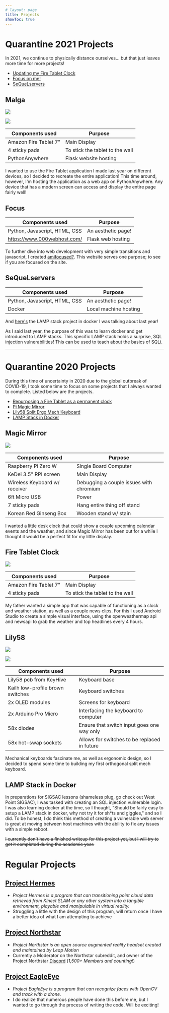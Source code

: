 ```yaml
---
# layout: page
title: Projects
showToc: true
---
```


# Quarantine 2021 Projects

In 2021, we continue to physically distance ourselves... but that just leaves more time for more projects!

* [Updating my Fire Tablet Clock](#Malga)
* [Focus on me!](#Focus)
* [SeQueLservers](#SeQueLservers)

## Malga

![](/projects/malgalanding.JPG)

![](/projects/malga.jpg)

| Components used | Purpose | 
| - | - |
| Amazon Fire Tablet 7" | Main Display | 
| 4 sticky pads | To stick the tablet to the wall | 
| PythonAnywhere | Flask website hosting |

I wanted to use the Fire Tablet application I made last year on different devices, so I decided to recreate the entire application! This time around, however, I'm hosting the application as a web app on PythonAnywhere. Any device that has a modern screen can access and display the entire page fairly well!

## Focus

| Components used | Purpose | 
| - | - |
| Python, Javascript, HTML, CSS | An aesthetic page! | 
| https://www.000webhost.com/ | Flask web hosting | 

To further dive into web development with very simple transitions and javascript, I created [amifocused?](https://amifocused.000webhostapp.com/). This website serves one purpose; to see if you are focused on the site.


## SeQueLservers

| Components used | Purpose | 
| - | - |
| Python, Javascript, HTML, CSS | An aesthetic page! | 
| Docker | Local machine hosting |

And [here's](https://github.com/incub4t0r/SeQueLservers) the LAMP stack project in docker I was talking about last year!

As I said last year, the purpose of this was to learn docker and get introduced to LAMP stacks. This specific LAMP stack holds a surprise, SQL injection vulnerabilities! This can be used to teach about the basics of SQLi.

------
# Quarantine 2020 Projects

During this time of uncertainty in 2020 due to the global outbreak of COVID-19, I took some time to focus on some projects that I always wanted to complete. Listed below are the projects.

* [Repurposing a Fire Tablet as a permanent clock](#Fire-Tablet-Clock)
* [Pi Magic Mirror](#Magic-Mirror) 
* [Lily58 Split Ergo Mech Keyboard](#Lily58)
* [LAMP Stack in Docker](#LAMP-Stack-in-Docker)

## Magic Mirror

![](/projects/magicmirrorfrontside2.JPG)

| Components used | Purpose | 
| - | - |
| Raspberry Pi Zero W | Single Board Computer | 
| KeDei 3.5" RPI screen | Main Display| 
| Wireless Keyboard w/ receiver | Debugging a couple issues with chromium | 
| 6ft Micro USB | Power |
| 7 sticky pads | Hang entire thing off stand | 
| Korean Red Ginseng Box | Wooden stand w/ stain | 

I wanted a little desk clock that could show a couple upcoming calendar events and the weather, and since Magic Mirror has been out for a while I thought it would be a perfect fit for my little display.

## Fire Tablet Clock

![](/projects/final.jpg)

| Components used | Purpose | 
| - | - |
| Amazon Fire Tablet 7" | Main Display | 
| 4 sticky pads | To stick the tablet to the wall | 

My father wanted a simple app that was capable of functioning as a clock and weather station, as well as a couple news clips. For this I used Android Studio to create a simple visual interface, using the openweathermap api and newsapi to grab the weather and top headlines every 4 hours. 

## Lily58

![](/projects/lily58eagle.JPG)

![](/projects/lily58close.JPG)

| Components used | Purpose | 
| - | - | 
| Lily58 pcb from KeyHive | Keyboard base | 
| Kailh low-profile brown switches | Keyboard switches | 
| 2x OLED modules | Screens for keyboard | 
| 2x Arduino Pro Micro | Interfacing the keyboard to computer | 
| 58x diodes | Ensure that switch input goes one way only | 
| 58x hot-swap sockets | Allows for switches to be replaced in future |

Mechanical keyboards fascinate me, as well as ergonomic design, so I decided to spend some time to building my first orthogonal split mech keyboard.


## LAMP Stack in Docker

In preparations for SIGSAC lessons (shameless plug, go check out West Point SIGSAC), I was tasked with creating an SQL injection vulnerable login. I was also learning docker at the time, so I thought, "Should be fairly easy to setup a LAMP stack in docker, why not try it for sh*ts and giggles," and so I did. To be honest, I do think this method of creating a vulnerable web server is great at moving between host machines with the ability to fix any issues with a simple reboot.

~~I currently don't have a finished writeup for this project yet, but I will try to get it completed during the academic year.~~ 


# Regular Projects

## [Project Hermes](https://github.com/43y3s/projectHermes)

* *Project Hermes is a program that can transitioning point cloud data retrieved from Kinect SLAM or any other system into a tangible environment, playable and manipulable in virtual reality.*
* Struggling a little with the design of this program, will return once I have a better idea of what I am attempting to achieve

## [Project Northstar](https://developer.leapmotion.com/northstar)

* *Project Northstar is an open source augmented reality headset created and maintained by Leap Motion*
* Currently a Moderator on the Northstar subreddit, and owner of the Project Northstar [Discord](https://discord.gg/nRPJg57) (*1,500+ Members and counting!*)

## [Project EagleEye](https://github.com/43y3s/projectEagleEye)

* *Project EagleEye is a program that can recognize faces with OpenCV and track with a drone.*
* I do realize that numerous people have done this before me, but I wanted to go through the process of writing the code. Will be exciting!